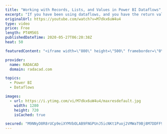 ```yaml
---
title: "Working with Records, Lists, and Values in Power BI Dataflows"
excerpt: "If you have been using dataflows, and you have the return value of a query as something which is not in the form of a table, such as a record, list, or value. then you have seen that the dataflow automatically converts them all to tables. There is an explanation about it, and a method around it. In this"
originalUrl: https://youtube.com/watch?v=M7dkx6uW4u4
type: video
price: Free
length: PT4M56S
publishedDateTime: 2020-05-27T06:20:38Z
heat: 50

featuredContent: "<iframe width=\"800\" height=\"500\" frameborder=\"0\" src=\"https://www.youtube.com/embed/M7dkx6uW4u4\" allow=\"accelerometer; autoplay; encrypted-media; gyroscope; picture-in-picture\" allowfullscreen></iframe>"

provider:
  name: RADACAD
  domain: radacad.com

topics:
  - Power BI
  - Dataflows

images:
  - url: https://i.ytimg.com/vi/M7dkx6uW4u4/maxresdefault.jpg
    width: 1280
    height: 720
    isCached: true

secured: "M9NNyD8R8rUCp9eiXYMVbOLAB9FNGPUnJ5icNKt1Puoj2VMWaT9Bj8M7DDFF9O3nKRTqj7Y1VSoZgCoZzpDUQstl+HyaD8g4V/F3+AnzBFTX4DbINIkmgp15wIVURX5QzNz832v/9cr4VzJ3BZ+AIvz9qnjl4s/XFq5IGcWNr0Ost9y2N6VbRKXiiQshANEd9tjp3ght7Y6Mrv6ig5tql8LO1avaoy388fO95ZNvE2bhzU17ow1frWTYQjz8mLdDHmfeTU1/7B6yZ3PweNaXkZ55+hP/7XUCvuHSZxtGmFqkKr3WyYJf31xl8ukkvyCQ1ChZPbPEZOHV34THmHTOVCI0cSAiuWSHfoW8zJ8WAHAg9By7MEPY2cgP8VvLauuFa0gOUPJv2W5SrBsilGwqqihcijbhv/UyM48c/Aw1q9E=;nmCPSJrvWRYM8q4Ydb+2Rg=="
---
```


